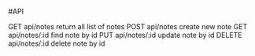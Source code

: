 #API

GET api/notes return all list of notes
POST api/notes create new note
GET api/notes/:id find note by id
PUT api/notes/:id update note by id
DELETE api/notes/:id delete note by id